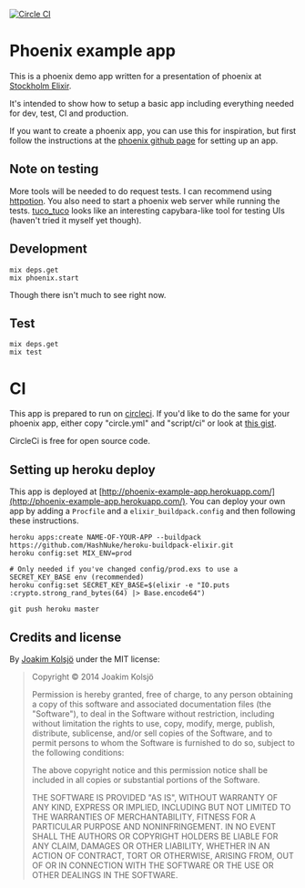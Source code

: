[![Circle CI](https://circleci.com/gh/joakimk/phoenix_example_app.png?style=badge)](https://circleci.com/gh/joakimk/phoenix_example_app)

# Phoenix example app

This is a phoenix demo app written for a presentation of phoenix at [Stockholm Elixir](http://www.meetup.com/stockholm-elixir/).

It's intended to show how to setup a basic app including everything needed for dev, test, CI and production.

If you want to create a phoenix app, you can use this for inspiration, but first follow the instructions at the [phoenix github page](https://github.com/phoenixframework/phoenix) for setting up an app.

## Note on testing

More tools will be needed to do request tests. I can recommend using [httpotion](https://github.com/myfreeweb/httpotion). You also need to start a phoenix web server while running the tests. [tuco_tuco](https://github.com/stuart/tuco_tuco) looks like an interesting capybara-like tool for testing UIs (haven't tried it myself yet though).

## Development

    mix deps.get
    mix phoenix.start

Though there isn't much to see right now.

## Test

    mix deps.get
    mix test

# CI

This app is prepared to run on [circleci](https://circleci.com). If you'd like to do the same for your phoenix app, either copy "circle.yml" and "script/ci" or look at [this gist](https://gist.github.com/joakimk/48ed80f1a7adb5f5ea27).

CircleCi is free for open source code.

## Setting up heroku deploy

This app is deployed at [http://phoenix-example-app.herokuapp.com/](http://phoenix-example-app.herokuapp.com/). You can deploy your own app by adding a `Procfile` and a `elixir_buildpack.config` and then following these instructions.

    heroku apps:create NAME-OF-YOUR-APP --buildpack https://github.com/HashNuke/heroku-buildpack-elixir.git
    heroku config:set MIX_ENV=prod

    # Only needed if you've changed config/prod.exs to use a SECRET_KEY_BASE env (recommended)
    heroku config:set SECRET_KEY_BASE=$(elixir -e "IO.puts :crypto.strong_rand_bytes(64) |> Base.encode64")

    git push heroku master

## Credits and license

By [Joakim Kolsjö](https://github.com/joakimk) under the MIT license:

>  Copyright © 2014 Joakim Kolsjö
>
>  Permission is hereby granted, free of charge, to any person obtaining a copy
>  of this software and associated documentation files (the "Software"), to deal
>  in the Software without restriction, including without limitation the rights
>  to use, copy, modify, merge, publish, distribute, sublicense, and/or sell
>  copies of the Software, and to permit persons to whom the Software is
>  furnished to do so, subject to the following conditions:
>
>  The above copyright notice and this permission notice shall be included in
>  all copies or substantial portions of the Software.
>
>  THE SOFTWARE IS PROVIDED "AS IS", WITHOUT WARRANTY OF ANY KIND, EXPRESS OR
>  IMPLIED, INCLUDING BUT NOT LIMITED TO THE WARRANTIES OF MERCHANTABILITY,
>  FITNESS FOR A PARTICULAR PURPOSE AND NONINFRINGEMENT. IN NO EVENT SHALL THE
>  AUTHORS OR COPYRIGHT HOLDERS BE LIABLE FOR ANY CLAIM, DAMAGES OR OTHER
>  LIABILITY, WHETHER IN AN ACTION OF CONTRACT, TORT OR OTHERWISE, ARISING FROM,
>  OUT OF OR IN CONNECTION WITH THE SOFTWARE OR THE USE OR OTHER DEALINGS IN
>  THE SOFTWARE.
